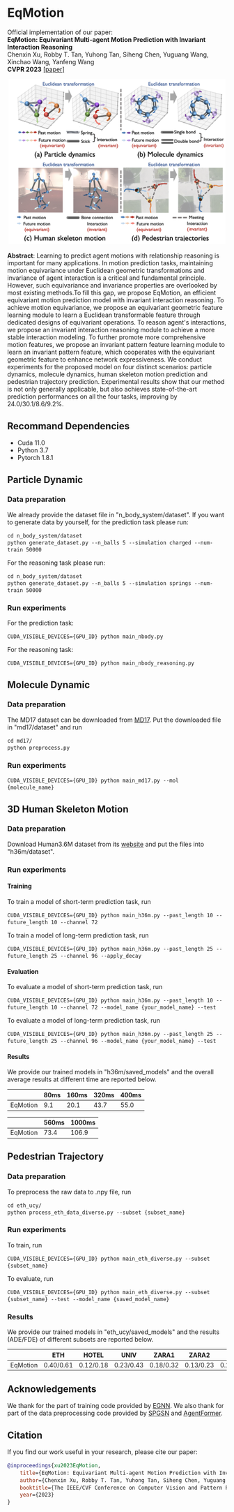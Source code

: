 # EqMotion

Official implementation of our paper:  
**EqMotion: Equivariant Multi-agent Motion Prediction with Invariant Interaction Reasoning**  
Chenxin Xu, Robby T. Tan, Yuhong Tan, Siheng Chen, Yuguang Wang, Xinchao Wang, Yanfeng Wang  
**CVPR 2023** [[paper]](https://arxiv.org/abs/2303.10876)

<div align="center">
	<img src="img/eqmotion.png" alt="Editor" width="500">
</div>

**Abstract**: Learning to predict agent motions with relationship reasoning is important for many applications. In motion prediction tasks, maintaining motion equivariance under Euclidean geometric transformations and invariance of agent interaction is a critical and fundamental principle. However, such equivariance and invariance properties are overlooked by most existing methods.To fill this gap, we propose EqMotion, an efficient equivariant motion prediction model with invariant interaction reasoning. To achieve motion equivariance, we propose an equivariant geometric feature learning module to learn a Euclidean transformable feature through dedicated designs of equivariant operations. To reason agent's interactions, we propose an invariant interaction reasoning module to achieve a more stable interaction modeling. To further promote more comprehensive motion features, we propose an invariant pattern feature learning module to learn an invariant pattern feature, which cooperates with the equivariant geometric feature to enhance network expressiveness. We conduct experiments for the proposed model on four distinct scenarios: particle dynamics, molecule dynamics, human skeleton motion prediction and pedestrian trajectory prediction. Experimental results show that our method is not only generally applicable, but also achieves state-of-the-art prediction performances on all the four tasks, improving by 24.0/30.1/8.6/9.2%. 

## Recommand Dependencies
* Cuda 11.0
* Python 3.7
* Pytorch 1.8.1

## Particle Dynamic
### Data preparation
We already provide the dataset file in "n_body_system/dataset". If you want to generate data by yourself, for the prediction task please run:
```
cd n_body_system/dataset
python generate_dataset.py --n_balls 5 --simulation charged --num-train 50000
```
For the reasoning task please run:
```
cd n_body_system/dataset
python generate_dataset.py --n_balls 5 --simulation springs --num-train 50000
```
### Run experiments
For the prediction task:
```
CUDA_VISIBLE_DEVICES={GPU_ID} python main_nbody.py 
```

For the reasoning task:
```
CUDA_VISIBLE_DEVICES={GPU_ID} python main_nbody_reasoning.py 
```

## Molecule Dynamic
### Data preparation
The MD17 dataset can be downloaded from [MD17](http://www.sgdml.org/#datasets). Put the downloaded file in "md17/dataset" and run
```
cd md17/
python preprocess.py 
```
### Run experiments
```
CUDA_VISIBLE_DEVICES={GPU_ID} python main_md17.py --mol {molecule_name} 
```

## 3D Human Skeleton Motion
### Data preparation
Download Human3.6M dataset from its [website](http://vision.imar.ro/human3.6m/description.php) and put the files into "h36m/dataset".
### Run experiments
#### Training
To train a model of short-term prediction task, run
```
CUDA_VISIBLE_DEVICES={GPU_ID} python main_h36m.py --past_length 10 --future_length 10 --channel 72  
```
To train a model of long-term prediction task, run
```
CUDA_VISIBLE_DEVICES={GPU_ID} python main_h36m.py --past_length 25 --future_length 25 --channel 96 --apply_decay  
```
#### Evaluation
To evaluate a model of short-term prediction task, run
```
CUDA_VISIBLE_DEVICES={GPU_ID} python main_h36m.py --past_length 10 --future_length 10 --channel 72 --model_name {your_model_name} --test
```
To evaluate a model of long-term prediction task, run
```
CUDA_VISIBLE_DEVICES={GPU_ID} python main_h36m.py --past_length 25 --future_length 25 --channel 96 --model_name {your_model_name} --test
```
#### Results
We provide our trained models in "h36m/saved_models" and the overall average results at different time are reported below.

|                | 80ms   | 160ms  | 320ms  | 400ms  |
|----------------|------|------|------|------|
| EqMotion| 9.1 | 20.1 | 43.7 | 55.0 |

|                | 560ms   | 1000ms  |
|----------------|------|------|
| EqMotion| 73.4 | 106.9 |

## Pedestrian Trajectory
### Data preparation
To preprocess the raw data to .npy file, run

```
cd eth_ucy/
python process_eth_data_diverse.py --subset {subset_name} 
```
### Run experiments
To train, run
```
CUDA_VISIBLE_DEVICES={GPU_ID} python main_eth_diverse.py --subset {subset_name}
```
To evaluate, run
```
CUDA_VISIBLE_DEVICES={GPU_ID} python main_eth_diverse.py --subset {subset_name} --test --model_name {saved_model_name}
```
### Results
We provide our trained models in "eth_ucy/saved_models" and the results (ADE/FDE) of different subsets are reported below.

|               | ETH   | HOTEL  | UNIV  | ZARA1  |ZARA2  |AVG  |
|----------------|------|------|------|------|------|------|
| EqMotion| 0.40/0.61 | 0.12/0.18 |0.23/0.43| 0.18/0.32 |0.13/0.23 |0.21/0.35|


## Acknowledgements
We thank for the part of training code provided by [EGNN](https://github.com/vgsatorras/egnn). We also thank for part of the data preprocessing code provided by [SPGSN](https://github.com/MediaBrain-SJTU/SPGSN) and [AgentFormer](https://github.com/Khrylx/AgentFormer).

## Citation
If you find our work useful in your research, please cite our paper:
```bibtex
@inproceedings{xu2023EqMotion,
    title={EqMotion: Equivariant Multi-agent Motion Prediction with Invariant Interaction Reasoning},
    author={Chenxin Xu, Robby T. Tan, Yuhong Tan, Siheng Chen, Yuguang Wang, Xinchao Wang, Yanfeng Wang},
    booktitle={The IEEE/CVF Conference on Computer Vision and Pattern Recognition (CVPR)},
    year={2023}
}
```



